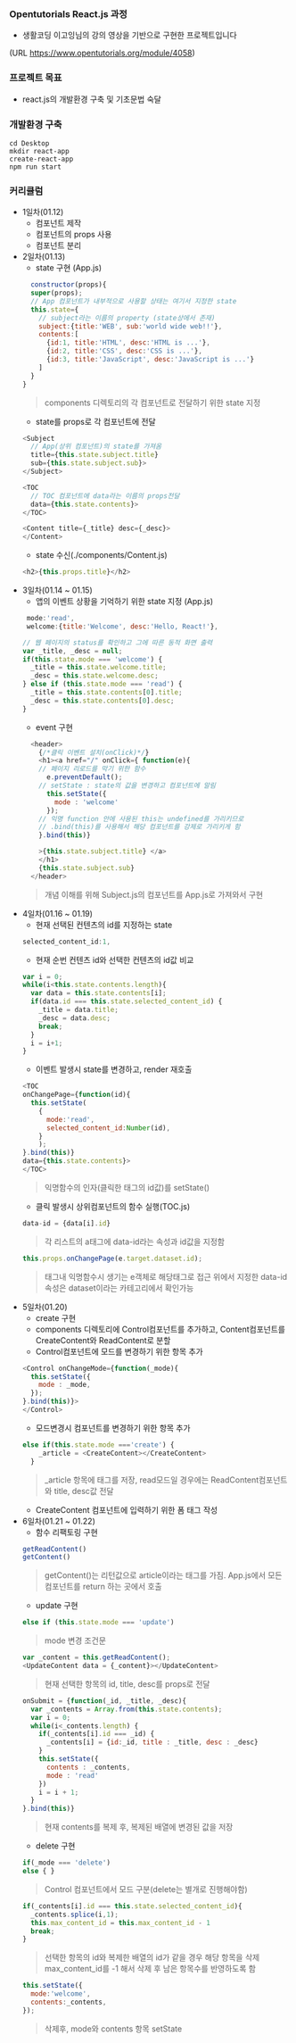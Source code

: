 ### Opentutorials React.js 과정 
+ 생활코딩 이고잉님의 강의 영상을 기반으로 구현한 프로젝트입니다 

(URL https://www.opentutorials.org/module/4058)

### 프로젝트 목표
+ react.js의 개발환경 구축 및 기초문법 숙달

### 개발환경 구축
```
cd Desktop
mkdir react-app
create-react-app
npm run start
```
### 커리큘럼
+ 1일차(01.12)  
  + 컴포넌트 제작
  + 컴포넌트의 props 사용
  + 컴포넌트 분리 
+ 2일차(01.13)
  + state 구현 (App.js)
  ```react.js
    constructor(props){
    super(props);
    // App 컴포넌트가 내부적으로 사용할 상태는 여기서 지정한 state
    this.state={
      // subject라는 이름의 property (state상에서 존재)
      subject:{title:'WEB', sub:'world wide web!!'},
      contents:[
        {id:1, title:'HTML', desc:'HTML is ...'},
        {id:2, title:'CSS', desc:'CSS is ...'},
        {id:3, title:'JavaScript', desc:'JavaScript is ...'}
      ]
    }
  }
  ```
  > components 디렉토리의 각 컴포넌트로 전달하기 위한 state 지정 
  + state를 props로 각 컴포넌트에 전달
  ```react.js
  <Subject 
    // App(상위 컴포넌트)의 state를 가져옴
    title={this.state.subject.title} 
    sub={this.state.subject.sub}>
  </Subject>
  
  <TOC 
    // TOC 컴포넌트에 data라는 이름의 props전달
    data={this.state.contents}>
  </TOC>
  
  <Content title={_title} desc={_desc}>
  </Content>
  ```
  + state 수신(./components/Content.js)
  ```react.js 
  <h2>{this.props.title}</h2>
  ```
+ 3일차(01.14 ~ 01.15)
  + 앱의 이벤트 상황을 기억하기 위한 state 지정 (App.js)
  ```react.js
   mode:'read',
   welcome:{title:'Welcome', desc:'Hello, React!'}, 
  ```
  ```react.js
  // 웹 페이지의 status를 확인하고 그에 따른 동적 화면 출력
  var _title, _desc = null;
  if(this.state.mode === 'welcome') {
    _title = this.state.welcome.title;
    _desc = this.state.welcome.desc;
  } else if (this.state.mode === 'read') {
    _title = this.state.contents[0].title;
    _desc = this.state.contents[0].desc;
  }
  ```
  + event 구현
  ```react.js
    <header>
      {/*클릭 이벤트 설치(onClick)*/}
      <h1><a href="/" onClick={ function(e){
      // 페이지 리로드를 막기 위한 함수
        e.preventDefault();
      // setState : state의 값을 변경하고 컴포넌트에 알림
        this.setState({
          mode : 'welcome' 
        });
      // 익명 function 안에 사용된 this는 undefined를 가리키므로 
      // .bind(this)를 사용해서 해당 컴포넌트를 강제로 가리키게 함
      }.bind(this)}

      >{this.state.subject.title} </a>
      </h1>
      {this.state.subject.sub}
    </header>
    ```
  > 개념 이해를 위해 Subject.js의 컴포넌트를 App.js로 가져와서 구현
+ 4일차(01.16 ~ 01.19)
  + 현재 선택된 컨텐츠의 id를 지정하는 state 
  ```react.js
  selected_content_id:1,
  ```
  + 현재 순번 컨텐츠 id와 선택한 컨텐츠의 id값 비교
  ```react.js
  var i = 0;
  while(i<this.state.contents.length){
    var data = this.state.contents[i];
    if(data.id === this.state.selected_content_id) {
      _title = data.title;
      _desc = data.desc;
      break;
    }
    i = i+1;
  }
  ```
  + 이벤트 발생시 state를 변경하고, render 재호출
  ```react.js
  <TOC 
  onChangePage={function(id){
    this.setState(
      {
        mode:'read',
        selected_content_id:Number(id),
      }
      );
  }.bind(this)}
  data={this.state.contents}>
  </TOC>
  ```
  > 익명함수의 인자(클릭한 태그의 id값)를 setState()
  + 클릭 발생시 상위컴포넌트의 함수 실행(TOC.js)
  ```react.js
  data-id = {data[i].id}
  ```
  > 각 리스트의 a태그에 data-id라는 속성과 id값을 지정함
  ```react.js
  this.props.onChangePage(e.target.dataset.id);
  ```
  > 태그내 익명함수시 생기는 e객체로 해당태그로 접근
  > 위에서 지정한 data-id 속성은 dataset이라는 카테고리에서 확인가능
+ 5일차(01.20)
  + create 구현
  + components 디렉토리에 Control컴포넌트를 추가하고, Content컴포넌트를 CreateContent와 ReadContent로 분할
  + Control컴포넌트에 모드를 변경하기 위한 항목 추가
  ```react.js
  <Control onChangeMode={function(_mode){
    this.setState({
      mode : _mode,
    });
  }.bind(this)}>
  </Control>
  ```
  + 모드변경시 컴포넌트를 변경하기 위한 항목 추가
  ```react.js
  else if(this.state.mode ==='create') {
      _article = <CreateContent></CreateContent>
    }
  ```
  > _article 항목에 태그를 저장, read모드일 경우에는 ReadContent컴포넌트와 title, desc값 전달
  + CreateContent 컴포넌트에 입력하기 위한 폼 태그 작성
+ 6일차(01.21 ~ 01.22)
  + 함수 리팩토링 구현
  ```react.js
  getReadContent()
  getContent()
  ```
  > getContent()는 리턴값으로 article이라는 태그를 가짐. App.js에서 모든 컴포넌트를 return 하는 곳에서 호출
  + update 구현
  ```react.js
  else if (this.state.mode === 'update')
  ```
  > mode 변경 조건문 
  ```react.js
  var _content = this.getReadContent();
  <UpdateContent data = {_content}></UpdateContent>
  ```
  > 현재 선택한 항목의 id, title, desc를 props로 전달
  ```react.js
  onSubmit = {function(_id, _title, _desc){
    var _contents = Array.from(this.state.contents);
    var i = 0;
    while(i<_contents.length) {
      if(_contents[i].id === _id) {
        _contents[i] = {id:_id, title : _title, desc : _desc}
      }
      this.setState({
        contents : _contents, 
        mode : 'read'
      })
      i = i + 1;
    }
  }.bind(this)}
  ```
  > 현재 contents를 복제 후, 복제된 배열에 변경된 값을 저장
  + delete 구현
  ```react.js
  if(_mode === 'delete')
  else { }
  ```
  > Control 컴포넌트에서 모드 구분(delete는 별개로 진행해야함)
  ```react.js
  if(_contents[i].id === this.state.selected_content_id){
    _contents.splice(i,1);
    this.max_content_id = this.max_content_id - 1
    break;
  }
  ```
  > 선택한 항목의 id와 복제한 배열의 id가 같을 경우 해당 항목을 삭제
  > max_content_id를 -1 해서 삭제 후 남은 항목수를 반영하도록 함
  ```react.js
  this.setState({
    mode:'welcome',
    contents:_contents,
  });
  ```
  > 삭제후, mode와 contents 항목 setState
  
  
  
